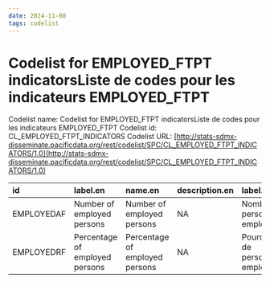 ```yaml
---
date: 2024-11-08
tags: codelist
---
```


# Codelist for EMPLOYED_FTPT indicatorsListe de codes pour les indicateurs EMPLOYED_FTPT

Codelist name: Codelist for EMPLOYED_FTPT indicatorsListe de codes pour les indicateurs EMPLOYED_FTPT
Codelist id: CL_EMPLOYED_FTPT_INDICATORS
Codelist URL: [http://stats-sdmx-disseminate.pacificdata.org/rest/codelist/SPC/CL_EMPLOYED_FTPT_INDICATORS/1.0](http://stats-sdmx-disseminate.pacificdata.org/rest/codelist/SPC/CL_EMPLOYED_FTPT_INDICATORS/1.0)

|id         |label.en                       |name.en                        |description.en |label.fr                           |name.fr                            |description.fr |
|:----------|:------------------------------|:------------------------------|:--------------|:----------------------------------|:----------------------------------|:--------------|
|EMPLOYEDAF |Number of employed persons     |Number of employed persons     |NA             |Nombre de personnes employées      |Nombre de personnes employées      |NA             |
|EMPLOYEDRF |Percentage of employed persons |Percentage of employed persons |NA             |Pourcentage de personnes employées |Pourcentage de personnes employées |NA             |
